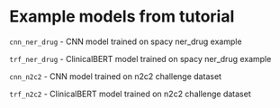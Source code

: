 # Example models from tutorial

`cnn_ner_drug` - CNN model trained on spacy ner_drug example

`trf_ner_drug` - ClinicalBERT model trained on spacy ner_drug example

`cnn_n2c2` - CNN model trained on n2c2 challenge dataset

`trf_n2c2` - ClinicalBERT model trained on n2c2 challenge dataset